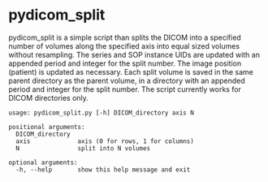 # pydicom_split

pydicom_split is a simple script than splits the DICOM into a specified number of volumes along the specified axis into equal sized volumes without resampling. The series and SOP instance UIDs are updated with an appended period and integer for the split number. The image position (patient) is updated as necessary. Each split volume is saved in the same parent directory as the parent volume, in a directory with an appended period and integer for the split number. The script currently works for DICOM directories only.

```
usage: pydicom_split.py [-h] DICOM_directory axis N

positional arguments:
  DICOM_directory
  axis             axis (0 for rows, 1 for columns)
  N                split into N volumes

optional arguments:
  -h, --help       show this help message and exit
```
